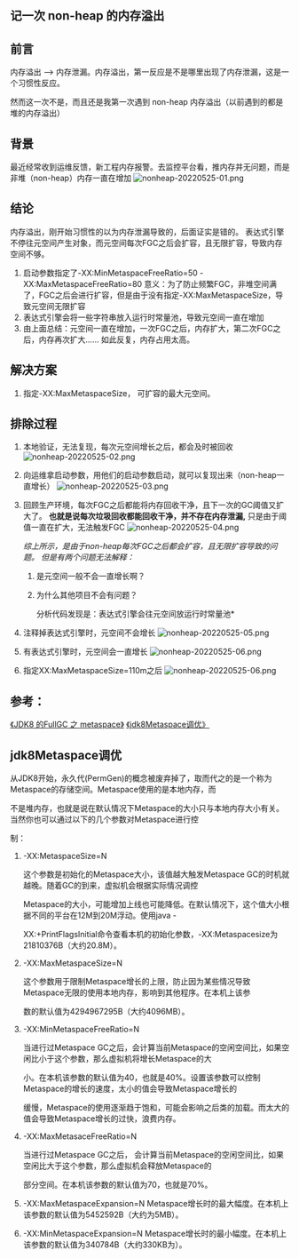 ## 记一次 non-heap 的内存溢出

## 前言

内存溢出 --> 内存泄漏。内存溢出，第一反应是不是哪里出现了内存泄漏，这是一个习惯性反应。

然而这一次不是，而且还是我第一次遇到 non-heap 内存溢出（以前遇到的都是堆的内存溢出）

## 背景

最近经常收到运维反馈，新工程内存报警。去监控平台看，推内存并无问题，而是非堆（non-heap）内存一直在增加
![nonheap-20220525-01.png](./assets/nonheap-20220525-01.png)



## 结论

内存溢出，刚开始习惯性的以为内存泄漏导致的，后面证实是错的。
表达式引擎不停往元空间产生对象，而元空间每次FGC之后会扩容，且无限扩容，导致内存空间不够。

1. 启动参数指定了-XX:MinMetaspaceFreeRatio=50 -XX:MaxMetaspaceFreeRatio=80
   意义：为了防止频繁FGC，非堆空间满了，FGC之后会进行扩容，但是由于没有指定-XX:MaxMetaspaceSize，导致元空间无限扩容
2. 表达式引擎会将一些字符串放入运行时常量池，导致元空间一直在增加
3. 由上面总结：元空间一直在增加，一次FGC之后，内存扩大，第二次FGC之后，内存再次扩大......    如此反复，内存占用太高。



## 解决方案

1. 指定-XX:MaxMetaspaceSize， 可扩容的最大元空间。



## 排除过程

1. 本地验证，无法复现，每次元空间增长之后，都会及时被回收
   ![nonheap-20220525-02.png](./assets/nonheap-20220525-02.png)

2. 向运维拿启动参数，用他们的启动参数启动，就可以复现出来（non-heap一直增长）
   ![nonheap-20220525-03.png](./assets/nonheap-20220525-03.png)

3. 回顾生产环境，每次FGC之后都能将内存回收干净，且下一次的GC阈值又扩大了。
   **也就是说每次垃圾回收都能回收干净，并不存在内存泄漏,** 只是由于阈值一直在扩大，无法触发FGC
   ![nonheap-20220525-04.png](./assets/nonheap-20220525-04.png)

   

   *综上所示，是由于non-heap每次FGC之后都会扩容，且无限扩容导致的问题。
   但是有两个问题无法解释：*

   1. 是元空间一般不会一直增长啊？ 

   2. 为什么其他项目不会有问题？


      分析代码发现是：表达式引擎会往元空间放运行时常量池*

4. 注释掉表达式引擎时，元空间不会增长
   ![nonheap-20220525-05.png](./assets/nonheap-20220525-05.png)

5. 有表达式引擎时，元空间会一直增长
   ![nonheap-20220525-06.png](./assets/nonheap-20220525-06.png)

6. 指定XX:MaxMetaspaceSize=110m之后
   ![nonheap-20220525-06.png](./assets/nonheap-20220525-06.png)





## 参考：

[《JDK8 的FullGC 之 metaspace》](https://www.jianshu.com/p/1a0b4bf8d498)
[《jdk8Metaspace调优》](https://wenku.baidu.com/view/9ce9323cb4360b4c2e3f5727a5e9856a56122611.html)



##  **jdk8Metaspace调优**

从JDK8开始，永久代(PermGen)的概念被废弃掉了，取⽽代之的是⼀个称为Metaspace的存储空间。Metaspace使⽤的是本地内存，⽽

不是堆内存，也就是说在默认情况下Metaspace的⼤⼩只与本地内存⼤⼩有关。当然你也可以通过以下的⼏个参数对Metaspace进⾏控

制：

1. -XX:MetaspaceSize=N 

   这个参数是初始化的Metaspace⼤⼩，该值越⼤触发Metaspace GC的时机就越晚。随着GC的到来，虚拟机会根据实际情况调控

   Metaspace的⼤⼩，可能增加上线也可能降低。在默认情况下，这个值⼤⼩根据不同的平台在12M到20M浮动。使⽤java -

   XX:+PrintFlagsInitial命令查看本机的初始化参数，-XX:Metaspacesize为21810376B（⼤约20.8M）。

2. -XX:MaxMetaspaceSize=N 

   这个参数⽤于限制Metaspace增长的上限，防⽌因为某些情况导致Metaspace⽆限的使⽤本地内存，影响到其他程序。在本机上该参

   数的默认值为4294967295B（⼤约4096MB）。

3. -XX:MinMetaspaceFreeRatio=N 

   当进⾏过Metaspace GC之后，会计算当前Metaspace的空闲空间⽐，如果空闲⽐⼩于这个参数，那么虚拟机将增长Metaspace的⼤

   ⼩。在本机该参数的默认值为40，也就是40%。设置该参数可以控制Metaspace的增长的速度，太⼩的值会导致Metaspace增长的

   缓慢，Metaspace的使⽤逐渐趋于饱和，可能会影响之后类的加载。⽽太⼤的值会导致Metaspace增长的过快，浪费内存。

4. -XX:MaxMetasaceFreeRatio=N 

   当进⾏过Metaspace GC之后， 会计算当前Metaspace的空闲空间⽐，如果空闲⽐⼤于这个参数，那么虚拟机会释放Metaspace的

   部分空间。在本机该参数的默认值为70，也就是70%。

5. -XX:MaxMetaspaceExpansion=N 
   Metaspace增长时的最⼤幅度。在本机上该参数的默认值为5452592B（⼤约为5MB）。

6. -XX:MinMetaspaceExpansion=N 
   Metaspace增长时的最⼩幅度。在本机上该参数的默认值为340784B（⼤约330KB为）。

   


